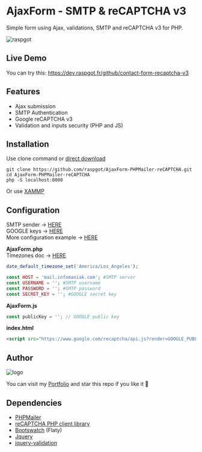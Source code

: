 # AjaxForm - SMTP & reCAPTCHA v3
Simple form using Ajax, validations, SMTP and reCAPTCHA v3 for PHP.

![raspgot](https://dev.raspgot.fr/github/contact-form-recaptcha-v3/screen-form.png)

## Live Demo
You can try this: https://dev.raspgot.fr/github/contact-form-recaptcha-v3

## Features
* Ajax submission
* SMTP Authentication
* Google reCAPTCHA v3
* Validation and inputs security (PHP and JS)

## Installation
Use clone command or [direct download](https://github.com/raspgot/AjaxForm-PHPMailer-reCAPTCHA/archive/master.zip)

```shell
git clone https://github.com/raspgot/AjaxForm-PHPMailer-reCAPTCHA.git
cd AjaxForm-PHPMailer-reCAPTCHA
php -S localhost:8000
```
Or use [XAMMP](https://www.apachefriends.org)

## Configuration
SMTP sender &rarr; [HERE](https://www.infomaniak.com/fr/hebergement/web-et-mail/hebergement-mail)     
GOOGLE keys &rarr; [HERE](https://www.google.com/recaptcha/intro/v3.html)     
More configuration example &rarr; [HERE](https://github.com/PHPMailer/PHPMailer/tree/master/examples)

**AjaxForm.php**     
Timezones doc &rarr; [HERE](https://www.php.net/manual/fr/timezones.php)     

```php
date_default_timezone_set('America/Los_Angeles');     

const HOST = 'mail.infomaniak.com'; #SMTP server
const USERNAME = ''; #SMTP username
const PASSWORD = ''; #SMTP password
const SECRET_KEY = ''; #GOOGLE secret key
```

**AjaxForm.js**
```javascript
const publicKey = ''; // GOOGLE public key
```

**index.html**
```html
<script src="https://www.google.com/recaptcha/api.js?render=GOOGLE_PUBLIC_KEY"></script>
```

## Author
![logo](https://dev.raspgot.fr/github/contact-form-recaptcha-v3/raspgot-blue.png)

You can visit my [Portfolio](https://raspgot.fr) and star this repo if you like it 🤖

## Dependencies
* [PHPMailer](https://github.com/PHPMailer/PHPMailer)
* [reCAPTCHA PHP client library](https://github.com/google/recaptcha)
* [Bootswatch](https://github.com/thomaspark/bootswatch) (Flaty)
* [Jquery](https://github.com/jquery/jquery)
* [jquery-validation](https://github.com/jquery-validation/jquery-validation)